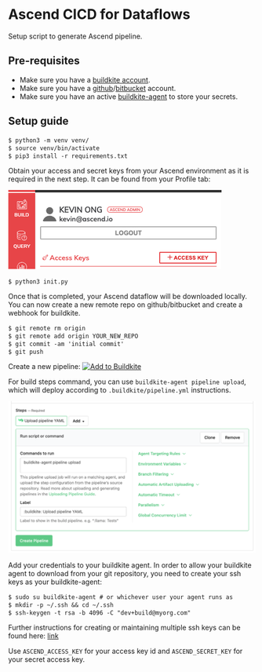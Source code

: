 # Ascend CICD for Dataflows

Setup script to generate Ascend pipeline. 

## Pre-requisites

* Make sure you have a [buildkite account](https://buildkite.com/).
* Make sure you have a [github](https://github.com/)/[bitbucket](https://id.atlassian.com/login?application=bitbucket) account.
* Make sure you have an active [buildkite-agent](https://buildkite.com/docs/agent/v3) to store your secrets.


## Setup guide

```
$ python3 -m venv venv/
$ source venv/bin/activate
$ pip3 install -r requirements.txt
```

Obtain your access and secret keys from your Ascend environment as it is required in the next step.
It can be found from your Profile tab:

![profile](profile.png)

```
$ python3 init.py
```

Once that is completed, your Ascend dataflow will be downloaded locally. 
You can now create a new remote repo on github/bitbucket and create a webhook for buildkite.
```
$ git remote rm origin
$ git remote add origin YOUR_NEW_REPO
$ git commit -am 'initial commit'
$ git push
```

Create a new pipeline: [![Add to Buildkite](https://buildkite.com/button.svg)](https://buildkite.com/new)

For build steps command, you can use `buildkite-agent pipeline upload`, which will deploy according to `.buildkite/pipeline.yml` instructions.

![build-steps](build_steps.png)


Add your credentials to your buildkite agent. In order to allow your buildkite agent to download from your git repository, you need to create your ssh keys as your buildkite-agent:
```
$ sudo su buildkite-agent # or whichever user your agent runs as
$ mkdir -p ~/.ssh && cd ~/.ssh
$ ssh-keygen -t rsa -b 4096 -C "dev+build@myorg.com"
```

Further instructions for creating or maintaining multiple ssh keys can be found here: [link](https://buildkite.com/docs/agent/v3/ssh-keys)

Use `ASCEND_ACCESS_KEY` for your access key id and `ASCEND_SECRET_KEY` for your secret access key.
